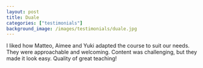 ```yaml
---
layout: post
title: Duale
categories: ["testimonials"]
background_image: /images/testimonials/duale.jpg
---
```


I liked how Matteo, Aimee and Yuki adapted the course to suit our needs. They were approachable and welcoming. Content was challenging, but they made it look easy. Quality of great teaching!